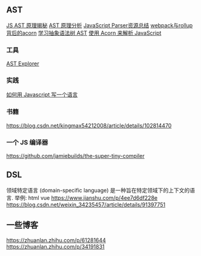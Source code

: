 ## AST
[JS AST 原理揭秘](https://zhaomenghuan.js.org/blog/js-ast-principle-reveals.html)
[AST 原理分析](https://blog.csdn.net/weixin_34353714/article/details/91464858)
[JavaScript Parser资源总结](https://zhuanlan.zhihu.com/p/21620242)
[webpack与rollup背后的acorn](https://zhuanlan.zhihu.com/p/149323563)
[学习抽象语法树 AST](https://juejin.cn/post/6955373675637899301)
[使用 Acorn 来解析 JavaScript](https://juejin.cn/post/6844903450287800327)

### 工具
[AST Explorer](https://astexplorer.net/)

### 实践
[如何用 Javascript 写一个语言](http://lisperator.net/pltut/)

### 书籍
https://blog.csdn.net/kingmax54212008/article/details/102814470

### 一个 JS 编译器
https://github.com/jamiebuilds/the-super-tiny-compiler


## DSL
领域特定语言 (domain-specific language) 是一种旨在特定领域下的上下文的语言.
举例: html vue
https://www.jianshu.com/p/4ee7d6df228e
https://blog.csdn.net/weixin_34235457/article/details/91397751

## 一些博客
https://zhuanlan.zhihu.com/p/61281644
https://zhuanlan.zhihu.com/p/34191831